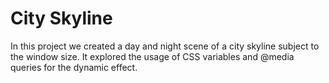 # City Skyline

In this project we created a day and night scene of a city skyline subject to the window size. It explored the usage of CSS variables and @media queries for the dynamic effect. 
